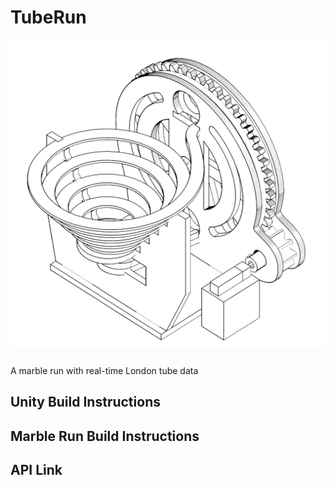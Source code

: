 # TubeRun


![alt text](https://github.com/entopia/TubeRun/blob/master/MM1Single_black.png)


A marble run with real-time London tube data

## Unity Build Instructions


## Marble Run Build Instructions


## API Link

